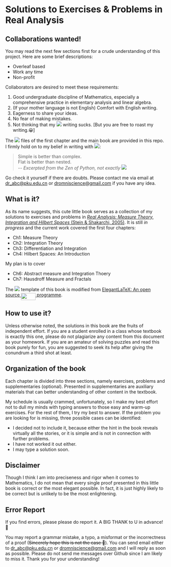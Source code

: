 # Solutions to Exercises \& Problems in Real Analysis

## Collaborations wanted!

You may read the next few sections first for a crude understanding of this project. Here are some brief descriptions:

- Overleaf based
- Work any time
- Non-profit

Collaborators are desired to meet these requirements:
1. Good undergraduate discipline of Mathematics, especially a comprehensive practice in elementary analysis and linear algebra.
2. (If your mother language is not English) Comfort with English writing.
3. Eagerness to share your ideas.
4. No fear of making mistakes.
5. Not thinking that my <img src="http://latex.codecogs.com/gif.latex?\TeX" /> writing sucks. [But you are free to roast my writing.😀]

The <img src="http://latex.codecogs.com/gif.latex?\TeX" /> files of the first chapter and the main book are provided in this repo. I firmly hold on to my belief in writing with <img src="http://latex.codecogs.com/gif.latex?\LaTeX" />:
> Simple is better than complex.  
> Flat is better than nested.  
> *-- Excerpted from the Zen of Python, not exactly <img src="http://latex.codecogs.com/gif.latex?\LaTeX" />*

Go check it yourself if there are doubts. Please contact me via email at dr_abc@pku.edu.cn or dromniscience@gmail.com if you have any idea.

## What is it?
As its name suggests, this cute little book serves as a collection of my solutions to exercises and problems in [*Real Analysis: Measure Theory, Integration and Hilbert Spaces* (Stein & Shakarchi, 2005)](https://press.princeton.edu/books/hardcover/9780691113869/real-analysis). It is still *in progress* and the current work covered the first four chapters:

- Ch1: Measure Theory
- Ch2: Integration Theory
- Ch3: Differentiation and Integration
- Ch4: Hilbert Spaces: An Introduction

My plan is to cover 

- Ch6: Abstract measure and Integration Thoery
- Ch7: Hausdroff Measure and Fractals

The <img src="http://latex.codecogs.com/gif.latex?\LaTeX" /> template of this book is modified from [ElegantLaTeX: An open source <img src="svgs/87181ad2b235919e0785dee664166921.svg?invert_in_darkmode" align=middle width=45.69716744999999pt height=22.465723500000017pt/> programme](https://github.com/ElegantLaTeX/ElegantBook).

## How to use it?
Unless otherwise noted, the solutions in this book are the fruits of independent effort. If you are a student enrolled in a class whose textbook is exactly this one, please do not plagiarize any content from this document as your homework. If you are an amateur of solving puzzles and read this book purely for fun, you are suggested to seek its help after giving the conundrum a third shot at least.

## Organization of the book
Each chapter is divided into three sections, namely exercises, problems and supplementaries (optional). Presented in supplementaries are auxiliary materials that can better understanding of other content in the textbook.

My schedule is usually crammed, unfortunately, so I make my best effort not to dull my minds with typing answers to those easy and warm-up exercises. For the rest of them, I try my best to answer. If the problem you are looking for is missing, three possible cases can be identified:
- I decided not to include it, because either the hint in the book reveals virtually all the stories, or it is simple and is not in connection with further problems.
- I have not worked it out either.
- I may type a solution soon.


## Disclaimer
Though I think I am into preciseness and rigor when it comes to Mathematics, I do not mean that every single proof presented in this little book is correct or the most elegant possible. In fact, it is just highly likely to be correct but is unlikely to be the most enlightening.

## Error Report
If you find errors, please please do report it. A BIG THANK to U in advance! 🥰

You may report a grammar mistake, a typo, a misformat or the incorrectness of a proof (~~Sincerely hope this is not the case 🥺~~). You can send email either to dr_abc@pku.edu.cn or dromniscience@gmail.com and I will reply as soon as possible. Please do not send me messages over Github since I am likely to miss it. Thank you for your understanding!